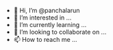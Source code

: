 - 👋 Hi, I’m @panchalarun
- 👀 I’m interested in ...
- 🌱 I’m currently learning ...
- 💞️ I’m looking to collaborate on ...
- 📫 How to reach me ...

<!---
panchalarun/panchalarun is a ✨ special ✨ repository because its `README.md` (this file) appears on your GitHub profile.
You can click the Preview link to take a look at your changes.
--->
